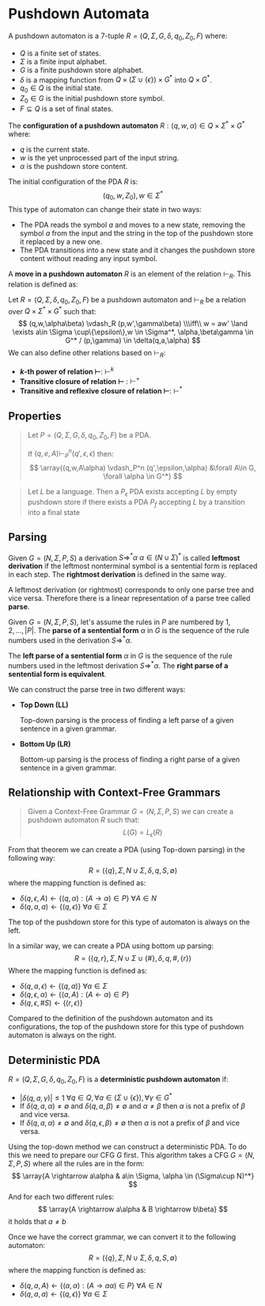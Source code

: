 # Pushdown Automata

A pushdown automaton is a 7-tuple $R=(Q,\Sigma,G,\delta,q_0,Z_0,F)$ where:

- $Q$ is a finite set of states.
- $\Sigma$ is a finite input alphabet.
- $G$ is a finite pushdown store alphabet.
- $\delta$ is a mapping function from  $Q\times (\Sigma \cup \{\epsilon\}) \times G^*$ into $Q\times G^*$.
- $q_0 \in Q$ is the initial state.
- $Z_0 \in G$ is the initial pushdown store symbol.
- $F\subseteq Q$ is a set of final states.

The **configuration of a pushdown automaton** $R:(q,w,\alpha) \in Q \times \Sigma^* \times G^*$  where:

- $q$ is the current state.
- $w$ is the yet unprocessed part of the input string.
- $\alpha$ is the pushdown store content.

The initial configuration of the PDA $R$ is:
$$
(q_0,w,Z_0), w\in \Sigma^*
$$
This type of automaton can change their state in two ways:

- The PDA reads the symbol $a$ and moves to a new state, removing the symbol $a$ from the input and the string in the top of the pushdown store it replaced by a new one.
- The PDA transitions into a new state and it changes the pushdown store content without reading any input symbol.

A **move in a pushdown automaton** $R$ is an element of the relation $\vdash_R$. This relation is defined as:

Let $R=(Q,\Sigma,\delta,q_0,Z_0,F)$ be a pushdown automaton and $\vdash_R$ be a relation over $Q\times\Sigma^*\times G^*$ such that:
$$
(q,w,\alpha\beta) \vdash_R (p,w',\gamma\beta) \\\iff\\ w = aw' \land \exists a\in \Sigma \cup\{\epsilon\},w \in \Sigma^*, \alpha,\beta\gamma \in G^* /
(p,\gamma) \in \delta(q,a,\alpha)
$$
We can also define other relations based on $\vdash_R$:

- **$k$-th power of relation $\vdash$**: $\vdash^k$
- **Transitive closure of relation $\vdash$** : $\vdash^+$
- **Transitive and reflexive closure of relation $\vdash$**: $\vdash^*$

## Properties

> Let $P=(Q,\Sigma,G,\delta,q_0,Z_0,F)$ be a PDA. 
>
> If $(q,e,A)\vdash_P^n(q',\epsilon,\epsilon)$ then:
> $$
> \array{(q,w,A\alpha) \vdash_P^n (q',\epsilon,\alpha) &\forall A\in G, \forall \alpha \in G^*}
> $$



> Let $L$ be a language. Then a $P_\epsilon$ PDA exists accepting $L$ by empty pushdown store if there exists a PDA $P_f$ accepting $L$ by a transition into a final state

## Parsing

Given $G=(N,\Sigma,P,S)$ a derivation $S \Rightarrow^* \alpha$  $\alpha \in (N\cup \Sigma)^*$ is called **leftmost derivation** if the leftmost nonterminal symbol is a sentential form is replaced in each step. The **rightmost derivation** is defined in the same way.

A leftmost derivation (or rightmost) corresponds to only one parse tree and vice versa. Therefore there is a linear representation of a parse tree called **parse**.

Given $G=(N,\Sigma,P,S)$, let's assume the rules in $P$ are numbered by $1,2,\dots,|P|$. The **parse of a sentential form** $\alpha$ in $G$ is the sequence of the rule numbers used in the derivation $S\Rightarrow^*\alpha$.

The **left parse of a sentential form** $\alpha$ in $G$ is the sequence of the rule numbers used in the leftmost derivation $S\Rightarrow^*\alpha$. The **right parse of a sentential form is equivalent**.

We can construct the parse tree in two different ways:

- **Top Down (LL)**

  Top-down parsing is the process of finding a left parse of a given sentence in a given grammar.

- **Bottom Up (LR)**

  Bottom-up parsing is the process of finding a right parse of a given sentence in a given grammar.

## Relationship with Context-Free Grammars

> Given a Context-Free Grammar $G=(N,\Sigma,P,S)$ we can create a pushdown automaton $R$ such that:
> $$
> L(G) = L_\epsilon(R)
> $$

From that theorem we can create a PDA (using Top-down parsing) in the following way:
$$
R = (\{q\},\Sigma,N\cup \Sigma,\delta,q,S, \emptyset)
$$
where the mapping function is defined as:

- $\delta(q,\epsilon,A) \leftarrow \{(q,\alpha) : (A \rightarrow \alpha) \in P\}$   $\forall A \in N$
- $\delta(q,a,a) \leftarrow \{(q,\epsilon)\}$    $\forall a \in \Sigma$

The top of the pushdown store for this type of automaton is always on the left.

In a similar way, we can create a PDA using bottom up parsing:
$$
R=(\{q,r\},\Sigma,N \cup \Sigma\cup\{\#\},\delta,q,\#,\{r\})
$$
Where the mapping function is defined as:

- $\delta(q,a,\epsilon) \leftarrow \{(q,a)\}$   $\forall a\in \Sigma$
- $\delta(q,\epsilon,\alpha) \leftarrow \{(a,A):(A \leftarrow \alpha) \in P\}$
- $\delta(q,\epsilon,\#S) \leftarrow \{(r,\epsilon)\}$

Compared to the definition of the pushdown automaton and its configurations, the top of the pushdown store for this type of pushdown automaton is always on the right.

## Deterministic PDA

$R=(Q,\Sigma,G,\delta,q_0,Z_0,F)$ is a **deterministic pushdown automaton** if:

- $|\delta(q,a,\gamma)| \le 1$  $\forall q \in Q,\forall a \in (\Sigma \cup\{\epsilon\}), \forall \gamma \in G^*$
- If $\delta(q,a,\alpha) \neq \emptyset$ and $\delta(q,a,\beta) \neq \emptyset$ and $\alpha \neq \beta$ then $\alpha$ is not a prefix of $\beta$ and vice versa.
- If $\delta(q,a,\alpha) \neq \emptyset$ and $\delta(q,\epsilon, \beta) \ne \emptyset$ then $\alpha$ is not a prefix of $\beta$ and vice versa.

Using the top-down method we can construct a deterministic PDA. To do this we need to prepare our CFG $G$ first. This algorithm takes a CFG $G = (N,\Sigma,P,S)$ where all the rules are in the form:
$$
\array{A \rightarrow a\alpha & a\in \Sigma, \alpha \in (\Sigma\cup N)^*}
$$
And for each two different rules:
$$
\array{A \rightarrow a\alpha  &  B \rightarrow b\beta}
$$
it holds that $a \neq b$

Once we have the correct grammar, we can convert it to the following automaton:
$$
R = (\{q\},\Sigma,N\cup\Sigma,\delta,q,S,\emptyset)
$$
where the mapping function is defined as:

- $\delta(q,a,A) \leftarrow \{(a,\alpha) :(A\rightarrow a\alpha) \in P\}$   $\forall A \in N$
- $\delta(q,a,a) \leftarrow \{(q,\epsilon)\}$   $\forall a \in \Sigma$ 

